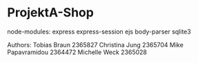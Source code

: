 # ProjektA-Shop

node-modules:
express
express-session
ejs
body-parser
sqlite3

Authors:
Tobias Braun 2365827
Christina Jung 2365704
Mike Papavramidou 2364472
Michelle Weck 2365028
